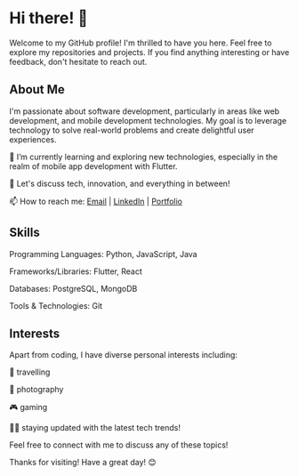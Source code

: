 # Hi there! 👋
Welcome to my GitHub profile! I'm thrilled to have you here. Feel free to explore my repositories and projects. If you find anything interesting or have feedback, don't hesitate to reach out.

## About Me
I'm passionate about software development, particularly in areas like web development, and mobile development technologies. My goal is to leverage technology to solve real-world problems and create delightful user experiences.

🌱 I’m currently learning and exploring new technologies, especially in the realm of mobile app development with Flutter.

💬 Let's discuss tech, innovation, and everything in between!

📫 How to reach me: [Email](mailto:ajay.rathod0801@gmail.com) | [LinkedIn](https://www.linkedin.com/in/ajay-rathod-719b301b8/) | [Portfolio](https://bento.me/ajayrathod)

## Skills
Programming Languages: Python, JavaScript, Java

Frameworks/Libraries: Flutter, React

Databases: PostgreSQL, MongoDB

Tools & Technologies: Git


## Interests
Apart from coding, I have diverse personal interests including:

🗻 travelling

📸 photography

🎮 gaming

👨‍💻 staying updated with the latest tech trends! 


Feel free to connect with me to discuss any of these topics!


Thanks for visiting! Have a great day! 😊

